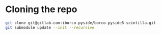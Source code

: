 # Cloning the repo

```bash
git clone git@gitlab.com:iborco-pyside/borco-pyside6-scintilla.git
git submodule update --init --recursive
```
